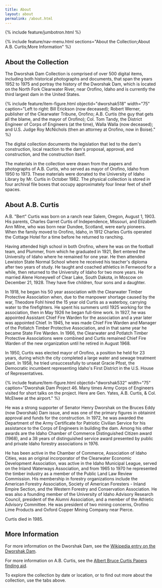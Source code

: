 ```yaml
---
title: About
layout: about
permalink: /about.html
---
```

{% include feature/jumbotron.html %} 

{% include feature/nav-menu.html sections="About the Collection;About A.B. Curtis;More Information" %} 

## About the Collection

The Dworshak Dam Collection is comprised of over 500 digital items, including both historical photographs and documents, that span the years 1952 to 1975 and portray the history of the Dworshak Dam, which is located on the North Fork Clearwater River, near Orofino, Idaho and is currently the third largest dam in the United States.

{% include feature/item-figure.html objectid="dworshak518" width="75" caption="Left to right: Bill Erickson (now deceased); Robert Werner, publisher of the Clearwater Tribune, Orofino; A.B. Curtis (the guy that gets all the blame, and the mayor of Orofino); Col. Tom Tandy, the District Engineer of Corps of Engineers (at the time), Walla Walla (now deceased); and U.S. Judge Roy McNichols (then an attorney at Orofino, now in Boise)." %}

The digital collection documents the legislation that led to the dam's construction, local reaction to the dam's proposal, approval, and construction, and the construction itself.

The materials in the collection were drawn from the papers and photographs of A.B. Curtis, who served as mayor of Orofino, Idaho from 1950 to 1973. These materials were donated to the University of Idaho Library by Mr. Curtis in October 1982. The physical collection is stored in four archival file boxes that occupy approximately four linear feet of shelf spaces.

## About A.B. Curtis

A.B. "Bert" Curtis was born on a ranch near Salem, Oregon, August 1, 1903. His parents, Charles Garret Curtis of Independence, Missouri, and Elizabeth Ann Milne, who was born near Dundee, Scotland, were early pioneers. When the family moved to Orofino, Idaho, in 1912 Charles Curtis operated the Cottage Hotel for a time before he returned to ranching.

Having attended high school in both Orofino, where he was on the football team, and Plummer, from which he graduated in 1921, Bert entered the University of Idaho where he remained for one year. He then attended Lewiston State Normal School where he received his teacher's diploma after two years of study. He taught and coached athletics in Fernwood for a while, then returned to the University of Idaho for two more years. He married Alene Honeywell of Clear Lake, South Dakota, in Moscow on December 21, 1928. They have five children, four sons and a daughter.

In 1918, he began his 50 year association with the Clearwater Timber Protective Association when, due to the manpower shortage caused by the war, Theodore Fohl hired the 15 year old Curtis as a waterboy, carrying water to the firefighters. He spent his summers until 1925 working for the association, then in May 1926 he began full-time work. In 1927, he was appointed Assistant Chief Fire Warden for the association and a year later was appointed Chief. In 1945, he was made Chief Fire Warden and Manager of the Potlatch Timber Protective Association, and in that same year he became State Fire Warden. In 1966, the Clearwater and Potlatch Timber Protective Associations were combined and Curtis remained Chief Fire Warden of the new organization until he retired in August 1968. 

In 1950, Curtis was elected mayor of Orofino, a position he held for 23 years, during which the city completed a large water and sewage treatment plant. In 1958, he tried unsuccessfully to unseat Gracie Pfost, the Democratic incumbent representing Idaho's First District in the U.S. House of Representatives. 

{% include feature/item-figure.html objectid="dworshak532" width="75" caption="Dworshak Dam Project 46. Many times Army Corps of Engineers visited for short talks on the project. Here are Gen. Yates, A.B. Curtis, & Col. McElwee at the airport." %}

He was a strong supporter of Senator Henry Dworshak on the Bruces Eddy (now Dworshak) Dam issue, and was one of the primary figures in obtainint approval and funds for the construction. In 1972, he was awarded the Department of the Army Certificate for Patriotic Civilian Service for his assistance to the Corps of Engineers in building the dam. Among his other awards are the Idaho Chamber of Commerce Distinguished Citizen award (1968), and a 38 years of distinguished service award presented by public and private Idaho forestry associations in 1976.

He has been active in the Chamber of Commerce, Association of Idaho Cities, was an original incorporator of the Clearwater Economic Development Association, was active in the Idaho Municipal League, served on the Inland Waterways Association, and from 1965 to 1970 he represented the timber industry as a member of the Public Land Law Review Commission. His membership in forestry organizations include the American Forestry Association, Society of American Foresters - Inland Empire Section, and the Western Forestry and Conservation Association. He was also a founding member of the University of Idaho Advisory Research Council, president of the Alumni Association, and a member of the Athletic Advisory Committee. He was president of two mining concerns, Orofino Lime Products and Oxford Copper Mining Company near Pierce.

Curtis died in 1985. 

## More Information

For more information on the Dworshak Dam, see the [Wikipedia entry on the Dworshak Dam](https://en.wikipedia.org/wiki/Dworshak_Dam).

For more information on A.B. Curtis, see the [Albert Bruce Curtis Papers finding aid](https://archiveswest.orbiscascade.org/ark:/80444/xv44807).

To explore the collection by date or location, or to find out more about the collection, use the tabs above. 

<div class="clearfix"></div>

